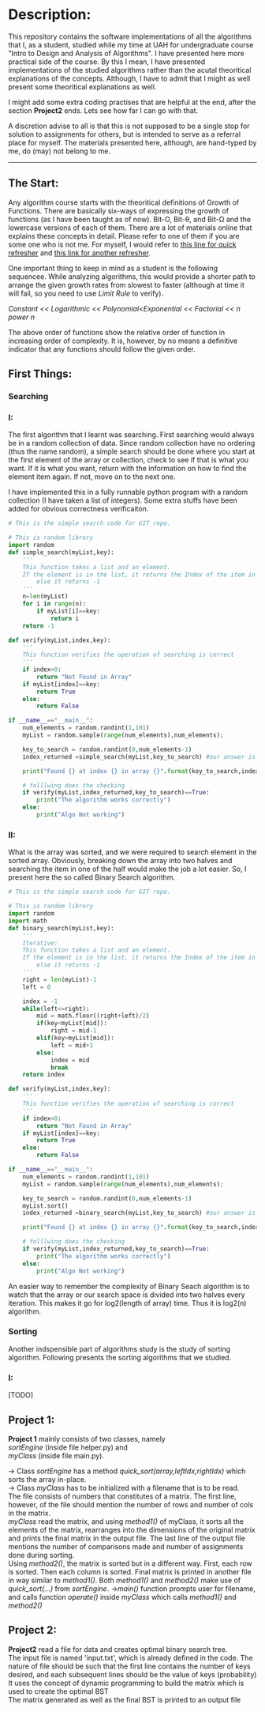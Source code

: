 # Description:  
This repository contains the software implementations of all the algorithms that I, as a student, studied while my time at UAH for undergraduate course "Intro to Design and Analysis of Algorithms". I have presented here more practical side of the course. By this I mean, I have presented implementations of the studied algorithms rather than the acutal theoritical explanations of the concepts. Although, I have to admit that I might as well present some theoritical explanations as well.

I might add some extra coding practises that are helpful at the end, after the section **Project2** ends. Lets see how far I can go with that.

A discretion advise to all is that this is not supposed to be a single stop for solution to assignments for others, but is intended to serve as a referral place for myself. The materials presented here, although, are hand-typed by me, do (may) not belong to me.

***

## The Start:  
  
Any algorithm course starts with the theoritical definitions of Growth of Functions. There are basically six-ways of expressing the growth of functions (as I have been taught as of now). Bit-O, Bit-θ, and Bit-Ω and the lowercase versions of each of them. There are a lot of materials online that explains these concepts in detail. Please refer to one of them if you are some one who is not me. For myself, I would refer to [this line for quick refresher](https://cathyatseneca.gitbooks.io/data-structures-and-algorithms/content/analysis/notations.html) and [this link for another refresher](https://stackoverflow.com/questions/1364444/difference-between-big-o-and-little-o-notation).

One important thing to keep in mind as a student is the following sequencee. While analyzing algorithms, this would provide a shorter path to arrange the given growth rates from slowest to faster (although at time it will fail, so you need to use *Limit Rule* to verify).

*Constant << Logarithmic << Polynomial<Exponential << Factorial << n power n*  
  
The above order of functions show the relative order of function in increasing order of complexity. It is, however, by no means a definitive indicator that any functions should follow the given order.

## First Things:  

### **Searching**

### I:  

The first algorithm that I learnt was searching. First searching would always be in a random collection of data. Since random collection have no ordering (thus the name random), a simple search should be done where you start at the first element of the array or collection, check to see if that is what you want. If it is what you want, return with the information on how to find the element item again. If not, move on to the next one.  

I have implemented this in a fully runnable python program with a random collection (I have taken a list of integers). Some extra stuffs have been added for obvious correctness verificaiton.

```python
# This is the simple search code for GIT repo.

# This is random library
import random	
def simple_search(myList,key):
	'''
	This function takes a list and an element.
	If the element is in the list, it returns the Index of the item in list
		else it returns -1
	'''
	n=len(myList)
	for i in range(n):
		if myList[i]==key:
			return i
	return -1

def verify(myList,index,key):
	'''
	This function verifies the operation of searching is correct
	'''
	if index<0:
		return "Not Found in Array"
	if myList[index]==key:
		return True
	else:
		return False

if __name__=="__main__":
	num_elements = random.randint(1,101)
	myList = random.sample(range(num_elements),num_elements);

	key_to_search = random.randint(0,num_elements-1)
	index_returned =simple_search(myList,key_to_search)	#our answer is already in index_returned

	print("Found {} at index {} in array {}".format(key_to_search,index_returned,myList))

	# folllwing does the checking
	if verify(myList,index_returned,key_to_search)==True:
		print("The algorithm works correctly")
	else:
		print("Algo Not working")
```
 
### II:

What is the array was sorted, and we  were required to search element in the sorted array. Obviously, breaking down the array into two halves and searching the item in one of the half would make the job a lot easier. So, I present here the so called Binary Search algorithm.  

```python
# This is the simple search code for GIT repo.

# This is random library
import random	
import math
def binary_search(myList,key):
	'''
	Iterative:
	This function takes a list and an element.
	If the element is in the list, it returns the Index of the item in list
		else it returns -1
	'''
	right = len(myList)-1
	left = 0

	index = -1
	while(left<=right):
		mid = math.floor((right+left)/2)
		if(key<myList[mid]):
			right = mid-1
		elif(key>myList[mid]):
			left = mid+1
		else:
			index = mid
			break
	return index

def verify(myList,index,key):
	'''
	This function verifies the operation of searching is correct
	'''
	if index<0:
		return "Not Found in Array"
	if myList[index]==key:
		return True
	else:
		return False

if __name__=="__main__":
	num_elements = random.randint(1,101)
	myList = random.sample(range(num_elements),num_elements);

	key_to_search = random.randint(0,num_elements-1)
	myList.sort()
	index_returned =binary_search(myList,key_to_search)	#our answer is already in index_returned

	print("Found {} at index {} in array {}".format(key_to_search,index_returned,myList))

	# folllwing does the checking
	if verify(myList,index_returned,key_to_search)==True:
		print("The algorithm works correctly")
	else:
		print("Algo Not working")
```

An easier way to remember the complexity of Binary Seach algorithm is to watch that the array or our search space is divided into two halves every iteration. This makes it go for log2(length of array) time. Thus it is log2(n) algorithm.

### **Sorting**

Another indspensible part of algorithms study is the study of sorting algorithm. Following presents the sorting algorithms that we studied. 

### I:
[TODO]

## Project 1:  
**Project 1** mainly consists of two classes, namely  
 *sortEngine* (inside file helper.py) and  
 *myClass* (inside file main.py).  

-> Class *sortEngine* has a method *quick_sort(array,leftIdx,rightIdx)* which sorts the array in-place.  
-> Class *myClass* has to be initialized with a filename that is to be read.  
   The file consists of numbers that constitutes of a matrix. The first line, however, of the file should mention the number of rows and number of cols in the matrix.  
   *myClass* read the matrix, and using *method1()* of myClass, it sorts all the elements of the matrix, rearranges into the dimensions of the original matrix and prints the final matrix in the output file. The last line of the output file mentions the number of comparisons made and number of assignments done during sorting.  
   Using *method2()*, the matrix is sorted but in a different way. First, each row is sorted. Then each column is sorted. Final matrix is printed in another file in way similar to *method1()*. Both *method1()* and *method2()* make use of *quick_sort(...)*  from *sortEngine*.
->*main()* function prompts user for filename, and calls function *operate()* inside *myClass* which calls *method1()* and *method2()* 
  
## Project 2:  
**Project2** read a file for data and creates optimal binary search tree.  
The input file is named 'input.txt', which is already defined in the code. The nature of file should be such that the first line contains the number of keys desired, and each subsequent lines should be the value of keys (probability)  
It uses the concept of dynamic programming to build the matrix which is used to create the optimal BST  
The matrix generated as well as the final BST is printed to an output file